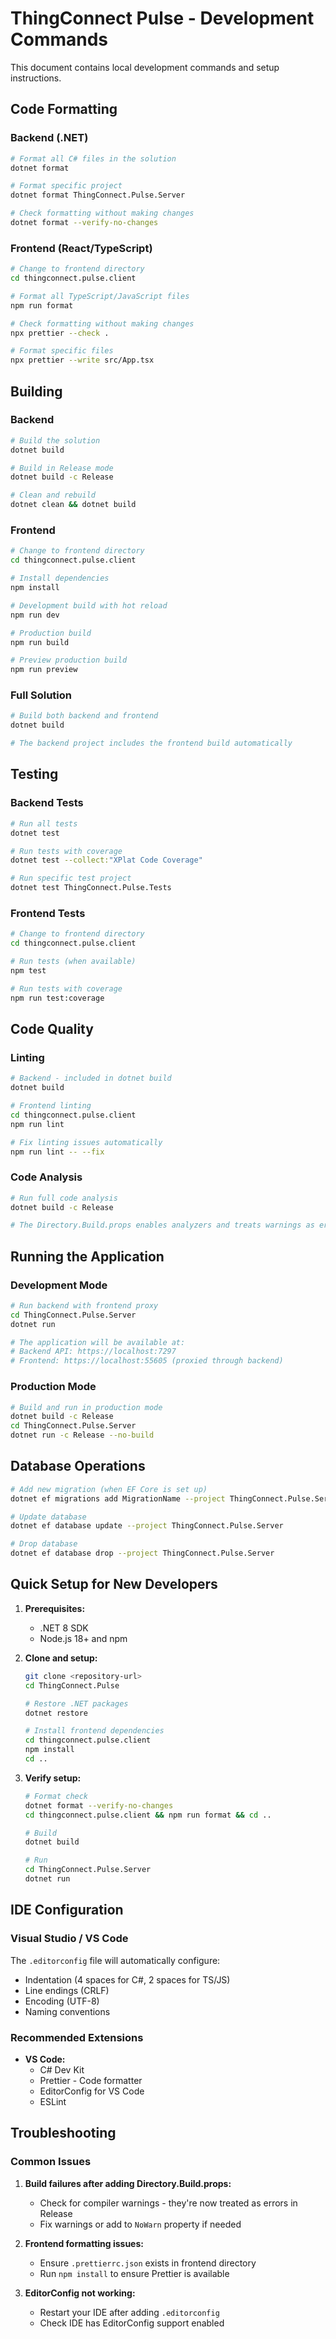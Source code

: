 # ThingConnect Pulse - Development Commands

This document contains local development commands and setup instructions.

## Code Formatting

### Backend (.NET)

```bash
# Format all C# files in the solution
dotnet format

# Format specific project
dotnet format ThingConnect.Pulse.Server

# Check formatting without making changes
dotnet format --verify-no-changes
```

### Frontend (React/TypeScript)

```bash
# Change to frontend directory
cd thingconnect.pulse.client

# Format all TypeScript/JavaScript files
npm run format

# Check formatting without making changes
npx prettier --check .

# Format specific files
npx prettier --write src/App.tsx
```

## Building

### Backend

```bash
# Build the solution
dotnet build

# Build in Release mode
dotnet build -c Release

# Clean and rebuild
dotnet clean && dotnet build
```

### Frontend

```bash
# Change to frontend directory
cd thingconnect.pulse.client

# Install dependencies
npm install

# Development build with hot reload
npm run dev

# Production build
npm run build

# Preview production build
npm run preview
```

### Full Solution

```bash
# Build both backend and frontend
dotnet build

# The backend project includes the frontend build automatically
```

## Testing

### Backend Tests

```bash
# Run all tests
dotnet test

# Run tests with coverage
dotnet test --collect:"XPlat Code Coverage"

# Run specific test project
dotnet test ThingConnect.Pulse.Tests
```

### Frontend Tests

```bash
# Change to frontend directory
cd thingconnect.pulse.client

# Run tests (when available)
npm test

# Run tests with coverage
npm run test:coverage
```

## Code Quality

### Linting

```bash
# Backend - included in dotnet build
dotnet build

# Frontend linting
cd thingconnect.pulse.client
npm run lint

# Fix linting issues automatically
npm run lint -- --fix
```

### Code Analysis

```bash
# Run full code analysis
dotnet build -c Release

# The Directory.Build.props enables analyzers and treats warnings as errors in Release
```

## Running the Application

### Development Mode

```bash
# Run backend with frontend proxy
cd ThingConnect.Pulse.Server
dotnet run

# The application will be available at:
# Backend API: https://localhost:7297
# Frontend: https://localhost:55605 (proxied through backend)
```

### Production Mode

```bash
# Build and run in production mode
dotnet build -c Release
cd ThingConnect.Pulse.Server
dotnet run -c Release --no-build
```

## Database Operations

```bash
# Add new migration (when EF Core is set up)
dotnet ef migrations add MigrationName --project ThingConnect.Pulse.Server

# Update database
dotnet ef database update --project ThingConnect.Pulse.Server

# Drop database
dotnet ef database drop --project ThingConnect.Pulse.Server
```

## Quick Setup for New Developers

1. **Prerequisites:**
   - .NET 8 SDK
   - Node.js 18+ and npm

2. **Clone and setup:**
   ```bash
   git clone <repository-url>
   cd ThingConnect.Pulse
   
   # Restore .NET packages
   dotnet restore
   
   # Install frontend dependencies
   cd thingconnect.pulse.client
   npm install
   cd ..
   ```

3. **Verify setup:**
   ```bash
   # Format check
   dotnet format --verify-no-changes
   cd thingconnect.pulse.client && npm run format && cd ..
   
   # Build
   dotnet build
   
   # Run
   cd ThingConnect.Pulse.Server
   dotnet run
   ```

## IDE Configuration

### Visual Studio / VS Code

The `.editorconfig` file will automatically configure:
- Indentation (4 spaces for C#, 2 spaces for TS/JS)
- Line endings (CRLF)
- Encoding (UTF-8)
- Naming conventions

### Recommended Extensions

- **VS Code:**
  - C# Dev Kit
  - Prettier - Code formatter
  - EditorConfig for VS Code
  - ESLint

## Troubleshooting

### Common Issues

1. **Build failures after adding Directory.Build.props:**
   - Check for compiler warnings - they're now treated as errors in Release
   - Fix warnings or add to `NoWarn` property if needed

2. **Frontend formatting issues:**
   - Ensure `.prettierrc.json` exists in frontend directory
   - Run `npm install` to ensure Prettier is available

3. **EditorConfig not working:**
   - Restart your IDE after adding `.editorconfig`
   - Check IDE has EditorConfig support enabled